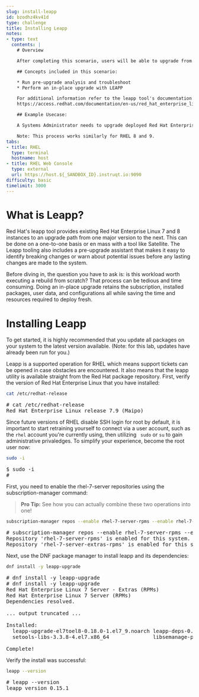 ```yaml
---
slug: install-leapp
id: bzodhz4kv41d
type: challenge
title: Installing Leapp
notes:
- type: text
  contents: |
    # Overview

    After completing this scenario, users will be able to upgrade from one major version of Red Hat Enterprise Linux to the next. (Example RHEL 7 to RHEL 8)

    ## Concepts included in this scenario:

    * Run pre-upgrade analysis and troubleshoot
    * Perform an in-place upgrade with LEAPP

    For additional information refer to the leapp tool's documentation:
    https://access.redhat.com/documentation/en-us/red_hat_enterprise_linux/8/html-single/upgrading_from_rhel_7_to_rhel_8/index

    ## Example Usecase:

    A Systems Administrator needs to upgrade deployed Red Hat Enterprise Linux servers from their current version to the next major version to take advantage of a longer lifecycle and new features without needing to perform a clean install.

    Note: This process works similarly for RHEL 8 and 9.
tabs:
- title: RHEL
  type: terminal
  hostname: host
- title: RHEL Web Console
  type: external
  url: https://host.${_SANDBOX_ID}.instruqt.io:9090
difficulty: basic
timelimit: 3000
---
```

# What is Leapp?

Red Hat's leapp tool provides existing Red Hat Enterprise Linux 7 and 8 instances to an upgrade path from one major version to the next. This can be done on a one-to-one basis or en mass with a tool like Satellite. The Leapp tooling also includes a pre-upgrade assistant that makes it easy to identify breaking changes or warn about potential issues before any lasting changes are made to the system.

Before diving in, the question you have to ask is: is this workload worth executing a rebuild from scratch? That process can be tedious and time consuming. Doing an in-place upgrade retains the subscription, installed packages, user data, and configurations all while saving the time and resources required to deploy fresh.

# Installing Leapp

To get started, it is highly recommended that you update all packages on your system to the latest version available. (Note: for this lab, updates have already been run for you.)

Leapp is a supported operation for RHEL which means support tickets can be opened in case obstacles are encountered. It also means that the leapp utility is available straight from the Red Hat package repository. First, verify the version of Red Hat Enterprise Linux that you have installed:

```bash
cat /etc/redhat-release

```

<pre class=file>
# cat /etc/redhat-release
Red Hat Enterprise Linux release 7.9 (Maipo)
</pre>

Since future versions of RHEL disable SSH login for root by default, it is important to start retraining yourself to connect via a user account, such as the `rhel` account you're currently using, then utilizing ` sudo` or `su` to gain administrative privaledges. To simplify your experience, become the root user now:

```bash
sudo -i

```

<pre class=file>
$ sudo -i
#
</pre>

First, you need to enable the rhel-7-server repositories using the subscription-manager command:
>**Pro Tip:** See how you can actually combine these two operations into one!

```bash
subscription-manager repos --enable rhel-7-server-rpms --enable rhel-7-server-extras-rpms

```

<pre class=file>
# subscription-manager repos --enable rhel-7-server-rpms --enable rhel-7-server-extras-rpms
Repository 'rhel-7-server-rpms' is enabled for this system.
Repository 'rhel-7-server-extras-rpms' is enabled for this system.
</pre>

Next, use the DNF package manager to install leapp and its dependencies:

```bash
dnf install -y leapp-upgrade

```

<pre class=file>
# dnf install -y leapp-upgrade
# dnf install -y leapp-upgrade
Red Hat Enterprise Linux 7 Server - Extras (RPMs)                                                                                                                                                      0.0  B/s |   0  B     00:00
Red Hat Enterprise Linux 7 Server (RPMs)                                                                                                                                                               0.0  B/s |   0  B     00:00
Dependencies resolved.

... output truncated ...

Installed:
  leapp-upgrade-el7toel8-0.18.0-1.el7_9.noarch leapp-deps-0.15.1-1.el7_9.noarch     leapp-0.15.1-1.el7_9.noarch  python2-leapp-0.15.1-1.el7_9.noarch  leapp-upgrade-el7toel8-deps-0.18.0-1.el7_9.noarch python-IPy-0.75-6.el7.noarch
  setools-libs-3.3.8-4.el7.x86_64              libsemanage-python-2.5-14.el7.x86_64 checkpolicy-2.5-8.el7.x86_64 audit-libs-python-2.8.5-4.el7.x86_64 policycoreutils-python-2.5-34.el7.x86_64

Complete!
</pre>

Verify the install was successful:

```bash
leapp --version

```

<pre class=file>
# leapp --version
leapp version 0.15.1
</pre>